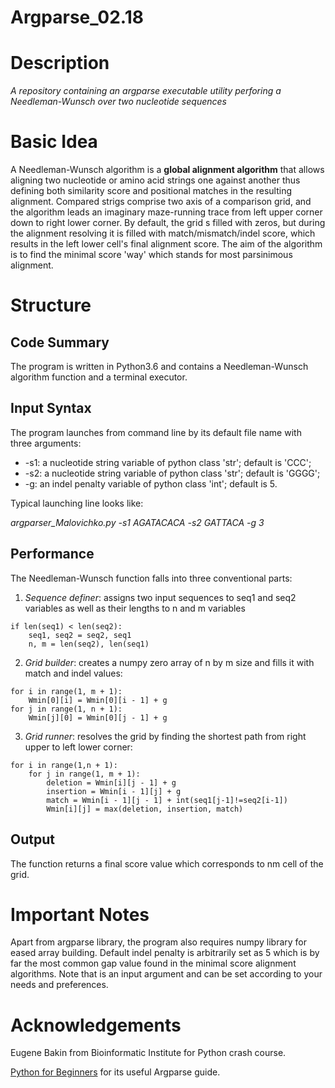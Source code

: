# Argparse_02.18
# Description
*A repository containing an argparse executable utility perforing a Needleman-Wunsch over two nucleotide sequences*

# Basic Idea
A Needleman-Wunsch algorithm is a **global alignment algorithm** that allows aligning two nucleotide or amino acid strings one against another thus defining both similarity score and positional matches in the resulting alignment. Compared strigs comprise two axis of a comparison grid, and the algorithm leads an imaginary maze-running trace from left upper corner down to right lower corner. By default, the grid s filled with zeros, but during the alignment resolving it is filled with match/mismatch/indel score, which results in the left lower cell's final alignment score. The aim of the algorithm is to find the minimal score 'way' which stands for most parsinimous alignment.


# Structure

## Code Summary

The program is written in Python3.6 and contains a Needleman-Wunsch algorithm function and a terminal executor.

## Input Syntax

The program launches from command line by its default file name with three arguments:
- -s1: a nucleotide string variable of python class 'str'; default is 'CCC';
- -s2: a nucleotide string variable of python class 'str'; default is 'GGGG';
- -g: an indel penalty variable of python class 'int'; default is 5.

Typical launching line looks like:

*argparser_Malovichko.py -s1 AGATACACA -s2 GATTACA -g 3*

## Performance

The Needleman-Wunsch function falls into three conventional parts:

1. *Sequence definer*: assigns two input sequences to seq1 and seq2 variables as well as their lengths to n and m variables

```
if len(seq1) < len(seq2):
    seq1, seq2 = seq2, seq1
    n, m = len(seq2), len(seq1)
```

2. *Grid builder*: creates a numpy zero array of n by m size and fills it with match and indel values:

```
for i in range(1, m + 1):
    Wmin[0][i] = Wmin[0][i - 1] + g
for j in range(1, n + 1):
    Wmin[j][0] = Wmin[0][j - 1] + g
```

3. *Grid runner*: resolves the grid by finding the shortest path from right upper to left lower corner:

```
for i in range(1,n + 1):
    for j in range(1, m + 1):
        deletion = Wmin[i][j - 1] + g
        insertion = Wmin[i - 1][j] + g
        match = Wmin[i - 1][j - 1] + int(seq1[j-1]!=seq2[i-1])
        Wmin[i][j] = max(deletion, insertion, match)
```

## Output

The function returns a final score value which corresponds to nm cell of the grid.

# Important Notes
Apart from argparse library, the program also requires numpy library for eased array building.
Default indel penalty is arbitrarily set as 5 which is by far the most common gap value found in the minimal score alignment algorithms. Note that is an input argument and can be set according to your needs and preferences.

# Acknowledgements
Eugene Bakin from Bioinformatic Institute for Python crash course.

[Python for Beginners](http://www.pythonforbeginners.com/argparse/argparse-tutorial) for its useful Argparse guide.
